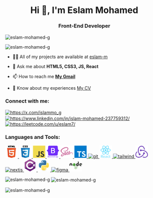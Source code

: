 <h1 align="center">Hi 👋, I'm Eslam Mohamed</h1>
<h3 align="center">Front-End Developer</h3>
<img src="https://globaleducation.s3.ap-south-1.amazonaws.com/globaledu/gif/front-end-development.gif" alt="eslam-mohamed-g" align="center" width="100%" height="350" />


<p align="left"> <img src="https://komarev.com/ghpvc/?username=eslam-mohamed-g&label=Profile%20views&color=0e75b6&style=flat" alt="eslam-mohamed-g" /> </p>

- 👨‍💻 All of my projects are available at [eslam-m](https://eslam-m.vercel.app/)

- 💬 Ask me about **HTML5, CSS3, JS, React**

- 📫 How to reach me **[My Gmail](islam.gomaa.3rb@gmail.com)**

- 📄 Know about my experiences [My CV](https://drive.google.com/file/d/1JazShJXrSl-5iLnoMvyBfEy0R9HODChL/view?usp=sharing)

<h3 align="left">Connect with me:</h3>
<p align="left">
   <a href="https://twitter.com/https://x.com/islammo_g" target="blank">
      <img align="center"
         src="https://raw.githubusercontent.com/rahuldkjain/github-profile-readme-generator/master/src/images/icons/Social/twitter.svg"
         alt="https://x.com/islammo_g" height="30" width="40" />
   </a>

   <a href="https://linkedin.com/in/https://www.linkedin.com/in/islam-mohamed-237759312/" target="blank">
      <img align="center"
         src="https://raw.githubusercontent.com/rahuldkjain/github-profile-readme-generator/master/src/images/icons/Social/linked-in-alt.svg"
         alt="https://www.linkedin.com/in/islam-mohamed-237759312/" height="30" width="40" />
   </a>

   <a href="https://www.leetcode.com/https://leetcode.com/u/eslam7/" target="blank">
      <img align="center"
         src="https://raw.githubusercontent.com/rahuldkjain/github-profile-readme-generator/master/src/images/icons/Social/leet-code.svg"
         alt="https://leetcode.com/u/eslam7/" height="30" width="40" />
   </a>
</p>


<h3 align="left">Languages and Tools:</h3>
<p align="left">
   <a href="https://www.w3.org/html/" target="_blank" rel="noreferrer">
      <img src="https://raw.githubusercontent.com/devicons/devicon/master/icons/html5/html5-original-wordmark.svg"
         alt="html5" width="40" height="40" />
   </a>

   <a href="https://www.w3schools.com/css/" target="_blank" rel="noreferrer">
      <img src="https://raw.githubusercontent.com/devicons/devicon/master/icons/css3/css3-original-wordmark.svg"
         alt="css3" width="40" height="40" />
   </a>

   <a href="https://developer.mozilla.org/en-US/docs/Web/JavaScript" target="_blank" rel="noreferrer">
      <img src="https://raw.githubusercontent.com/devicons/devicon/master/icons/javascript/javascript-original.svg"
         alt="javascript" width="40" height="40" />
   </a>

   <a href="https://getbootstrap.com" target="_blank" rel="noreferrer">
      <img src="https://raw.githubusercontent.com/devicons/devicon/master/icons/bootstrap/bootstrap-plain-wordmark.svg"
         alt="bootstrap" width="40" height="40" />
   </a>

   <a href="https://sass-lang.com" target="_blank" rel="noreferrer">
      <img src="https://raw.githubusercontent.com/devicons/devicon/master/icons/sass/sass-original.svg" alt="sass"
         width="40" height="40" />
   </a>

   <a href="https://www.typescriptlang.org/" target="_blank" rel="noreferrer">
      <img src="https://raw.githubusercontent.com/devicons/devicon/master/icons/typescript/typescript-original.svg"
         alt="typescript" width="40" height="40" />
   </a>

   <a href="https://git-scm.com/" target="_blank" rel="noreferrer">
      <img src="https://www.vectorlogo.zone/logos/git-scm/git-scm-icon.svg" alt="git" width="40" height="40" />
   </a>

   <a href="https://reactjs.org/" target="_blank" rel="noreferrer">
      <img src="https://raw.githubusercontent.com/devicons/devicon/master/icons/react/react-original-wordmark.svg"
         alt="react" width="40" height="40" />
   </a>

   <a href="https://tailwindcss.com/" target="_blank" rel="noreferrer">
      <img src="https://www.vectorlogo.zone/logos/tailwindcss/tailwindcss-icon.svg" alt="tailwind" width="40"
         height="40" />
   </a>

   <a href="https://redux.js.org" target="_blank" rel="noreferrer">
      <img src="https://raw.githubusercontent.com/devicons/devicon/master/icons/redux/redux-original.svg" alt="redux"
         width="40" height="40" />
   </a>

   <a href="https://nextjs.org/" target="_blank" rel="noreferrer">
      <img src="https://cdn.worldvectorlogo.com/logos/nextjs-2.svg" alt="nextjs" width="40" height="40" />
   </a>

   <a href="https://www.w3schools.com/cs/" target="_blank" rel="noreferrer">
      <img src="https://raw.githubusercontent.com/devicons/devicon/master/icons/csharp/csharp-original.svg" alt="csharp"
         width="40" height="40" />
   </a>

   <a href="https://www.python.org" target="_blank" rel="noreferrer">
      <img src="https://raw.githubusercontent.com/devicons/devicon/master/icons/python/python-original.svg" alt="python"
         width="40" height="40" />
   </a>

   <a href="https://www.figma.com/" target="_blank" rel="noreferrer">
      <img src="https://www.vectorlogo.zone/logos/figma/figma-icon.svg" alt="figma" width="40" height="40" />
   </a>
   <a href="https://nodejs.org" target="_blank" rel="noreferrer">
      <img src="https://raw.githubusercontent.com/devicons/devicon/master/icons/nodejs/nodejs-original-wordmark.svg"
         alt="nodejs" width="40" height="40" />
   </a>
</p>

<p>
   <img align="left"
      src="https://github-readme-stats.vercel.app/api/top-langs?username=eslam-mohamed-g&show_icons=true&locale=en&layout=compact"
      alt="eslam-mohamed-g" />
</p>

<p>&nbsp;<img align="center"
      src="https://github-readme-stats.vercel.app/api?username=eslam-mohamed-g&show_icons=true&locale=en"
      alt="eslam-mohamed-g" /></p>

<p><img align="center" src="https://github-readme-streak-stats.herokuapp.com/?user=eslam-mohamed-g&"
      alt="eslam-mohamed-g" /></p>
